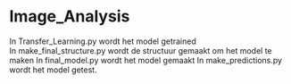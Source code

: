# Image_Analysis

In Transfer_Learning.py wordt het model getrained <br>
In make_final_structure.py wordt de structuur gemaakt om het model te maken
In final_model.py wordt het model gemaakt
In make_predictions.py wordt het model getest.
